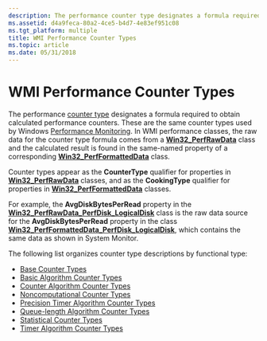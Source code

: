 ```yaml
---
description: The performance counter type designates a formula required to obtain calculated performance counters. These are the same counter types used by Windows Performance Monitoring.
ms.assetid: d4a9feca-80a2-4ce5-b4d7-4e83ef951c08
ms.tgt_platform: multiple
title: WMI Performance Counter Types
ms.topic: article
ms.date: 05/31/2018
---
```


# WMI Performance Counter Types

The performance [counter type](/previous-versions/windows/it-pro/windows-server-2003/cc785636(v=ws.10)) designates a formula required to obtain calculated performance counters. These are the same counter types used by Windows [Performance Monitoring](/windows/desktop/PerfCtrs/performance-counters-portal). In WMI performance classes, the raw data for the counter type formula comes from a [**Win32\_PerfRawData**](/windows/desktop/CIMWin32Prov/win32-perfrawdata) class and the calculated result is found in the same-named property of a corresponding [**Win32\_PerfFormattedData**](/windows/desktop/CIMWin32Prov/win32-perfformatteddata) class.

Counter types appear as the **CounterType** qualifier for properties in [**Win32\_PerfRawData**](/windows/desktop/CIMWin32Prov/win32-perfrawdata) classes, and as the **CookingType** qualifier for properties in [**Win32\_PerfFormattedData**](/windows/desktop/CIMWin32Prov/win32-perfformatteddata) classes.

For example, the **AvgDiskBytesPerRead** property in the [**Win32\_PerfRawData\_PerfDisk\_LogicalDisk**](./retrieving-raw-and-formatted-performance-data.md) class is the raw data source for the **AvgDiskBytesPerRead** property in the class [**Win32\_PerfFormattedData\_PerfDisk\_LogicalDisk**](./retrieving-raw-and-formatted-performance-data.md), which contains the same data as shown in System Monitor.

The following list organizes counter type descriptions by functional type:

-   [Base Counter Types](base-counter-types.md)
-   [Basic Algorithm Counter Types](basic-algorithm-counter-types.md)
-   [Counter Algorithm Counter Types](counter-algorithm-counter-types.md)
-   [Noncomputational Counter Types](noncomputational-counter-types.md)
-   [Precision Timer Algorithm Counter Types](precision-timer-algorithm-counter-types.md)
-   [Queue-length Algorithm Counter Types](queue-length-algorithm-counter-types.md)
-   [Statistical Counter Types](statistical-counter-types.md)
-   [Timer Algorithm Counter Types](timer-algorithm-counter-types.md)

 

 
